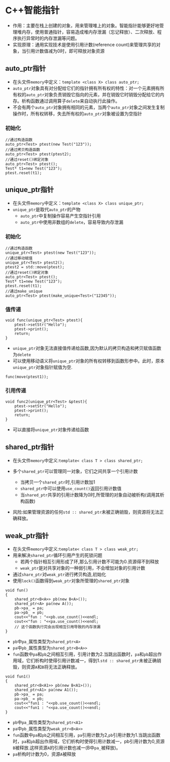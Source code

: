 # C++智能指针
- 作用：主要在栈上创建的对象，用来管理堆上的对象。智能指针能够更好地管理堆内存，使用普通指针，容易造成堆内存泄漏（忘记释放）、二次释放、程序执行异常时的内存泄漏等问题。
- 实现原理：通用实现技术是使用引用计数(reference count)来管理共享的对象，当引用计数值减为0时，即可释放对象资源
## auto_ptr指针
- 在头文件`memory`中定义：`template <class X> class auto_ptr;`
- `auto_ptr`对象具有对分配给它们的指针拥有所有权的特性：对一个元素拥有所有权的`auto_ptr`对象负责销毁它指向的元素，并在销毁它时销毁分配给它的内存。析构函数通过调用算子`delete`来自动执行此操作。
- 不会有两个`auto_ptr`对象拥有相同的元素，当两个`auto_ptr`对象之间发生复制操作时，所有权转移，失去所有权的`auto_ptr`对象被设置为空指针

### 初始化
```
//通过构造函数
auto_ptr<Test> ptest(new Test("123"));
//通过拷贝构造函数
auto_ptr<Test> ptest(ptest2);
//通过reset()绑定对象
auto_ptr<Test> ptest();
Test* t1=new Test("123");
ptest.reset(t1);
```
## unique_ptr指针
- 在头文件`memory`中定义：`template <class X> class unique_ptr;`
- `unique_ptr`是取代`auto_ptr`的产物
  - `auto_ptr`中复制操作容易产生空指针引用
  - `auto_ptr`中使用非数组的`delete`，容易导致内存泄漏
### 初始化
```
//通过构造函数
unique_ptr<Test> ptest(new Test("123"));
//通过移动赋值
unique_ptr<Test> ptest2();
ptest2 = std::move(ptest); 
//通过reset()绑定对象
auto_ptr<Test> ptest();
Test* t1=new Test("123");
ptest.reset(t1);
//通过make_unique
auto_ptr<Test> ptest(make_unique<Test>("12345"));
```
### 值传递
```
void func(unique_ptr<Test> ptest){
    ptest->setStr("Hello");
    ptest->print();
    return;
} 
```
- `unique_ptr`对象无法直接值传递给函数,因为默认的拷贝构造和拷贝赋值函数为`delete`
- 可以使用移动语义将`unique_ptr`对象的所有权转移到函数形参中。此时，原本`unique_ptr`对象指针赋值为空.
```
func(move(ptest1));
```
### 引用传递
```
void func2(unique_ptr<Test> &ptest){
    ptest->setStr("Hello");
    ptest->print();
    return;
}
```
- 可以直接将`unique_ptr`对象传递给函数
## shared_ptr指针
- 在头文件`memory`中定义:`template< class T > class shared_ptr;`
- 多个`shared_ptr`可以管理同一对象，它们之间共享一个引用计数
  - 当拷贝一个`shared_ptr`时,引用计数加1
  - `shared_ptr`中可以使用`use_count()`返回引用计数值
  - 当`shared_ptr`共享的引用计数降为0时,所管理的对象自动被析构(调用其析构函数)

- 风险:如果管理资源的任何`std :: shared_ptr`未被正确销毁，则资源将无法正确释放。

## weak_ptr指针
- 在头文件`memory`中定义:`template< class T > class weak_ptr;`
- 用来解决`shared_ptr`循环引用产生的死锁问题
  - 若两个指针相互引用形成了环,那么引用计数不可能为0.资源得不到释放
  - `weak_ptr`是对共享对象的一种弱引用，不会增加对象的引用计数
- 通过`share_ptr`对`weak_ptr`进行拷贝构造,初始化
- 使用`lock()`函数得到`weak_ptr`对象所管理的`shared_ptr`对象

```
void fun()
{
    shared_ptr<B<A>> pb(new B<A>());
    shared_ptr<A> pa(new A());
    pb->pa_ = pa;
    pa->pb_ = pb;
    cout<<"fun : "<<pb.use_count()<<endl;
    cout<<"fun : "<<pa.use_count()<<endl;
    // 这个函数执行完会出现相互引用导致的内存泄漏
}
```
- `pb`中`pa_`属性类型为`shared_ptr<A>`
- `pa`中`pb_`属性类型为`shared_ptr<B<A>>`
- `fun`函数中`pa`和`pb`之间相互引用，引用计数为2.当跳出函数时，`pa`和`pb`超出作用域，它们析构时使得引用计数减一，得到1.`std :: shared_ptr`未被正确销毁，则资源`A`和`B`将无法正确释放。
```
void fun1()
{
    shared_ptr<B<A1>> pb(new B<A1>());
    shared_ptr<A1> pa(new A1());
    pb->pa_ = pa;
    pa->pb_ = pb;
    cout<<"fun1 : "<<pb.use_count()<<endl;
    cout<<"fun1 : "<<pa.use_count()<<endl;
}
```
- `pb`中`pa_`属性类型为`shared_ptr<A1>`
- `pa`中`pb_`属性类型为`weak_ptr<B<A>>`
- `fun`函数中`pa`和`pb`之间相互引用，`pa`引用计数为2,`pb`引用计数为1.当跳出函数时，`pa`和`pb`超出作用域，它们析构时使得引用计数减一，pb引用计数为0,资源`B`被释放.这样资源`A`的引用计数也减一(B中`pa_`被释放)。
- `pa`析构时计数为0，资源`A`被释放

